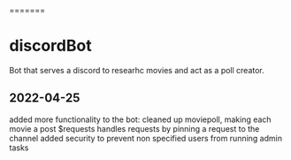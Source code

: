 =======
# discordBot
Bot that serves a discord to researhc movies and act as a poll creator.
## 2022-04-25
added more functionality to the bot:
cleaned up moviepoll, making each movie a post
$requests handles requests by pinning a request to the channel
added security to prevent non specified users from running admin tasks